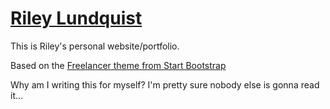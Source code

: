 # [Riley Lundquist](http://rileylundquist.com/)

This is Riley's personal website/portfolio.

Based on the [Freelancer theme from Start Bootstrap](https://startbootstrap.com/template-overviews/freelancer/)

Why am I writing this for myself? I'm pretty sure nobody else is gonna read it...
